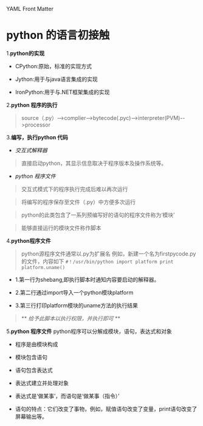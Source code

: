 YAML Front Matter
# python 的语言初接触
1.**python的实现**

-	CPython:原始，标准的实现方式

-	Jython:用于与java语言集成的实现

-	IronPython:用于与.NET框架集成的实现

2.**python 程序的执行**

>source（.py）-->complier-->bytecode(.pyc)-->interpreter(PVM)-->processor

3.**编写，执行python 代码**

+ *交互式解释器*

>直接启动python，其显示信息取决于程序版本及操作系统等。

+ *python 程序文件*

>交互式模式下的程序执行完成后难以再次运行

>将编写的程序保存至文件（.py）中方便多次运行

>python的此类包含了一系列预编写好的语句的程序文件称为‘模块’

>能够直接运行的模块文件称作脚本

4.**python程序文件**

>python源程序文件通常以.py为扩展名
 例如，新建一个名为firstpycode.py的文件，内容如下
		```
		#！/usr/bin/python
		import platform
		print platform.uname()
		```
 + 1.第一行为shebang,即执行脚本时通知内容要启动的解释器。
 
 + 2.第二行通过import导入一个python模块platform
 
 + 3.第三行打印platform模块的uname方法的执行结果
 
>** *给予此脚本以执行权限，并执行即可* **
 
5.**python 程序文件**
python程序可以分解成模块，语句，表达式和对象
-  程序是由模块构成

- 模块包含语句

- 语句包含表达式

- 表达式建立并处理对象

- 表达式是‘做某事’，而语句是‘做某事（指令）’

- 语句的特点：它们改变了事物，例如，赋值语句改变了变量，print语句改变了屏幕输出等。